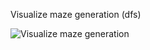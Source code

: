 Visualize maze generation (dfs)

![Visualize maze generation](https://github.com/AndreasDM/dfs-maze-gen/blob/master/mz.gif)
